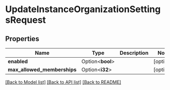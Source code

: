 # UpdateInstanceOrganizationSettingsRequest

## Properties

Name | Type | Description | Notes
------------ | ------------- | ------------- | -------------
**enabled** | Option<**bool**> |  | [optional]
**max_allowed_memberships** | Option<**i32**> |  | [optional]

[[Back to Model list]](../README.md#documentation-for-models) [[Back to API list]](../README.md#documentation-for-api-endpoints) [[Back to README]](../README.md)


